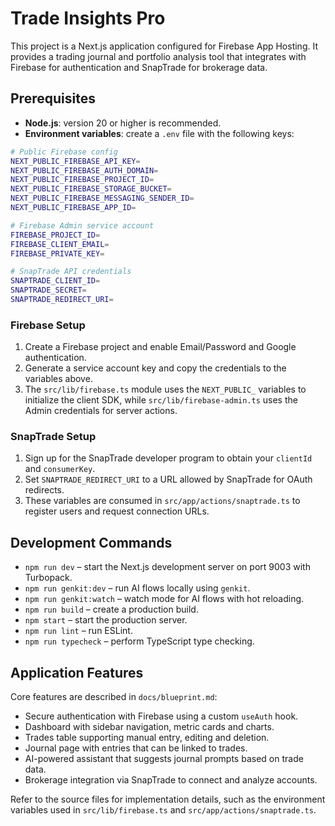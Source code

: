# Trade Insights Pro

This project is a Next.js application configured for Firebase App Hosting. It provides a trading journal and portfolio analysis tool that integrates with Firebase for authentication and SnapTrade for brokerage data.

## Prerequisites

- **Node.js**: version 20 or higher is recommended.
- **Environment variables**: create a `.env` file with the following keys:

```bash
# Public Firebase config
NEXT_PUBLIC_FIREBASE_API_KEY=
NEXT_PUBLIC_FIREBASE_AUTH_DOMAIN=
NEXT_PUBLIC_FIREBASE_PROJECT_ID=
NEXT_PUBLIC_FIREBASE_STORAGE_BUCKET=
NEXT_PUBLIC_FIREBASE_MESSAGING_SENDER_ID=
NEXT_PUBLIC_FIREBASE_APP_ID=

# Firebase Admin service account
FIREBASE_PROJECT_ID=
FIREBASE_CLIENT_EMAIL=
FIREBASE_PRIVATE_KEY=

# SnapTrade API credentials
SNAPTRADE_CLIENT_ID=
SNAPTRADE_SECRET=
SNAPTRADE_REDIRECT_URI=
```

### Firebase Setup
1. Create a Firebase project and enable Email/Password and Google authentication.
2. Generate a service account key and copy the credentials to the variables above.
3. The `src/lib/firebase.ts` module uses the `NEXT_PUBLIC_` variables to initialize the client SDK, while `src/lib/firebase-admin.ts` uses the Admin credentials for server actions.

### SnapTrade Setup
1. Sign up for the SnapTrade developer program to obtain your `clientId` and `consumerKey`.
2. Set `SNAPTRADE_REDIRECT_URI` to a URL allowed by SnapTrade for OAuth redirects.
3. These variables are consumed in `src/app/actions/snaptrade.ts` to register users and request connection URLs.

## Development Commands

- `npm run dev` – start the Next.js development server on port 9003 with Turbopack.
- `npm run genkit:dev` – run AI flows locally using `genkit`.
- `npm run genkit:watch` – watch mode for AI flows with hot reloading.
- `npm run build` – create a production build.
- `npm start` – start the production server.
- `npm run lint` – run ESLint.
- `npm run typecheck` – perform TypeScript type checking.

## Application Features

Core features are described in `docs/blueprint.md`:

- Secure authentication with Firebase using a custom `useAuth` hook.
- Dashboard with sidebar navigation, metric cards and charts.
- Trades table supporting manual entry, editing and deletion.
- Journal page with entries that can be linked to trades.
- AI-powered assistant that suggests journal prompts based on trade data.
- Brokerage integration via SnapTrade to connect and analyze accounts.

Refer to the source files for implementation details, such as the environment variables used in `src/lib/firebase.ts` and `src/app/actions/snaptrade.ts`.
